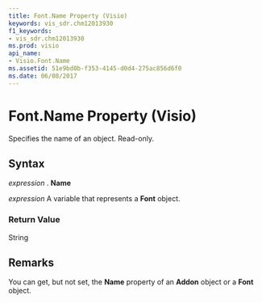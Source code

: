 ```yaml
---
title: Font.Name Property (Visio)
keywords: vis_sdr.chm12013930
f1_keywords:
- vis_sdr.chm12013930
ms.prod: visio
api_name:
- Visio.Font.Name
ms.assetid: 51e9bd0b-f353-4145-d0d4-275ac856d6f0
ms.date: 06/08/2017
---
```



# Font.Name Property (Visio)

Specifies the name of an object. Read-only.


## Syntax

 _expression_ . **Name**

 _expression_ A variable that represents a **Font** object.


### Return Value

String


## Remarks

You can get, but not set, the  **Name** property of an **Addon** object or a **Font** object.


